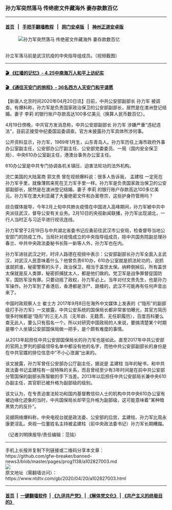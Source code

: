 ### 孙力军突然落马 传绝密文件藏海外 妻存款数百亿
------------------------

#### [首页](https://github.com/gfw-breaker/banned-news3/blob/master/README.md) &nbsp;&nbsp;|&nbsp;&nbsp; [手把手翻墙教程](https://github.com/gfw-breaker/guides/wiki) &nbsp;&nbsp;|&nbsp;&nbsp; [网门安卓版](https://github.com/oGate2/oGate) &nbsp;&nbsp;|&nbsp;&nbsp; [神州正道安卓版](https://github.com/SzzdOgate/update) 



<div><div class="featured_image">
 <figure>
  <img alt="孙力军突然落马 传绝密文件藏海外 妻存款数百亿" src="https://i.ntdtv.com/assets/uploads/2020/04/33-3-800x450.jpg"/>
 </figure><br/>
 <span class="caption">
  孙立军落马前是武汉抗疫的中央指导组成员。（视频截图）
 </span>
</div>
</div><hr/>

#### [ 🎬  《红墙的记忆》- 4.25中南海万人和平上访纪实](http://141.164.39.94:10000/videos/legend/425.html)

 #### [ 🎬  《通往天安门的旅程》- 36名西方人天安门和平请愿 ](http://141.164.39.94:10000/videos/legend/JTT.html)

<div><div class="post_content" itemprop="articleBody">
 <p>
  【新唐人北京时间2020年04月20日讯】日前，中共公安部副部长
  <ok href="https://www.ntdtv.com/gb/孙力军.htm">
   孙力军
  </ok>
  被调查。有爆料称，孙力军是负责国家政治保卫的公安部副部长，居然是在澳洲登记结婚。妻子
  <ok href="https://www.ntdtv.com/gb/李莉.htm">
   李莉
  </ok>
  的银行账户存款高达100多亿美元（换算人民币数百亿）。
 </p>
 <p>
  4月19日傍晚，中共官方发消息称，中共公安部副部长
  <ok href="https://www.ntdtv.com/gb/孙力军.htm">
   孙力军
  </ok>
  涉嫌严重“违纪违法”，目前正接受中纪委国监委调查。官方未披露孙力军具体所涉何事。
 </p>
 <p>
  公开资料显示，孙力军，1969年1月生，山东青岛人。孙力军历任上海市政府外事办公室副主任，公安部办公厅副主任、公安部党委委员、一局（国内安全保卫局）、中央610办公室副主任，港澳台事务办公室主任。
 </p>
 <p>
  610办公室是中共专门协调各机关镇压、迫害法轮功的法外机构。
 </p>
 <p>
  流亡美国的大陆富商
  <ok href="https://www.ntdtv.com/gb/郭文贵.htm">
   郭文贵
  </ok>
  曾在视频爆料说：很多人告诉我，
  <ok href="https://www.ntdtv.com/gb/孟建柱.htm">
   孟建柱
  </ok>
  一定死在孙力军手里，就像薄熙来死在王力军手里一样。孙力军是负责国家政治保卫的公安部副部长，居然是在澳洲登记结婚。妻子
  <ok href="https://www.ntdtv.com/gb/李莉.htm">
   李莉
  </ok>
  的银行账户存款高达100多亿美元。孙力军在澳大利亚藏了大量绝密文件和办案卷宗，这些护身符管用吗？
 </p>
 <p>
  综合媒体报导，今年2月上旬中共肺炎疫情在中国进入高峰期间，孙力军被中共中央派往武汉，督导公安有关业务。2月10日的央视新闻联播，孙力军出现湖北，一行人当时正与习近平进行视讯连线。
 </p>
 <p>
  孙力军曾于2月19日与中共湖北省委书记应勇前往武汉市公安局，检查督导当地公安部门的防疫工作。当局针对疫情成立的中央指导组成员，除中共国务院副总理孙春兰、中共中央政法委秘书长陈一新等人外，孙力军也在内。
 </p>
 <p>
  孙力军进驻武汉之时，时评人路德在视频中表示：公安部副部长孙力军全面入主武汉，对武汉人民意味着什么？他曾负责610办，610办公室就是抓法轮功的，说抓谁就抓谁，秘密警察的头子，政治保卫，相当于盖世太保。纳粹倒掉后，所有盖世太保就是反人类罪，秘密抓捕犹太人，都是他们做的。党卫军是战争罪督促国防军，国防军没有罪。只要动摇了政权，孙力军必上。当年对付文贵先生，也是孙力军操作。孙力军到了香港后，香港都是浮尸、跳楼的，武汉不可能再有任何声音出来了。
 </p>
 <p>
  中国时政观察人士
  <ok href="https://www.ntdtv.com/gb/崔士方.htm">
   崔士方
  </ok>
  2017年9月8日在海外中文媒体上发表的《“隐形”的副部级打手孙力军》一文披露，中共公安系统的国保局长都非常害怕曝光，其官方简历很多时候都是“隐形”的三无人员（无年龄、无籍贯、无任职履历），百度百科要么查无此人，要么只有孤名一个。所以对研究中国政局的人来说，要搞清楚某个时期是哪个人坐镇公安部国保局做一把手，是个颇有难度的事情。
 </p>
 <p>
  从2013年起担任中共公安部国保局长的孙力军也是如此。直至2017年中共公安部的官网上罗列的部级领导名单中都没有他的名字，而他中共公安部副部长的身份是在中共官媒的排位信息中“不小心泄漏”出来的。
 </p>
 <p>
  该文披露，孙力军曾任公安部办公厅副主任，据说是
  <ok href="https://www.ntdtv.com/gb/孟建柱.htm">
   孟建柱
  </ok>
  当年的秘书，和中共政法委书记孟建柱有一层特殊的关系，而且曾经至少有3年时间是在前中共公安部分管国保的副部长陈智敏的手下当差。2013年以后担任中共公安部局长兼中央610办副主任，其官职已被升格为副部级的级别。
 </p>
 <p>
  该文认为，在专责迫害法轮功和国内基督教信仰人士的机构中共中央610办公室有被边缘化迹象的当时，中共国保局长却罕见升格为副部级，这可能意味着“某种暗黑势力的反扑”。
 </p>
 <p>
  另据网络爆料称，中央电视台就是政法委、公安部的后宫，孟建柱、孙力军比周永康更淫乱。央视一位董姓名主持被孟建柱（前中央政法委书记）孙力军长期糟蹋。
 </p>
 <p>
  （记者刘明焕报导/责任编辑：范铭）
 </p>
 <div class="single_ad">
 </div>
</div>
</div>
<hr/>
手机上长按并复制下列链接或二维码分享本文章：<br/>
https://github.com/gfw-breaker/banned-news3/blob/master/pages/prog1138/a102827003.md <br/>
<a href='https://github.com/gfw-breaker/banned-news3/blob/master/pages/prog1138/a102827003.md'><img src='https://github.com/gfw-breaker/banned-news3/blob/master/pages/prog1138/a102827003.md.png'/></a> <br/>
原文地址（需翻墙访问）：https://www.ntdtv.com/gb/2020/04/20/a102827003.html


------------------------
#### [首页](https://github.com/gfw-breaker/banned-news3/blob/master/README.md) &nbsp;|&nbsp; [一键翻墙软件](https://github.com/gfw-breaker/nogfw/blob/master/README.md) &nbsp;| [《九评共产党》](https://github.com/gfw-breaker/9ping.md/blob/master/README.md#九评之一评共产党是什么) | [《解体党文化》](https://github.com/gfw-breaker/jtdwh.md/blob/master/README.md) | [《共产主义的终极目的》](https://github.com/gfw-breaker/gczydzjmd.md/blob/master/README.md)


<img src='http://gfw-breaker.win/banned-news3/pages/prog1138/a102827003.md' width='0px' height='0px'/>